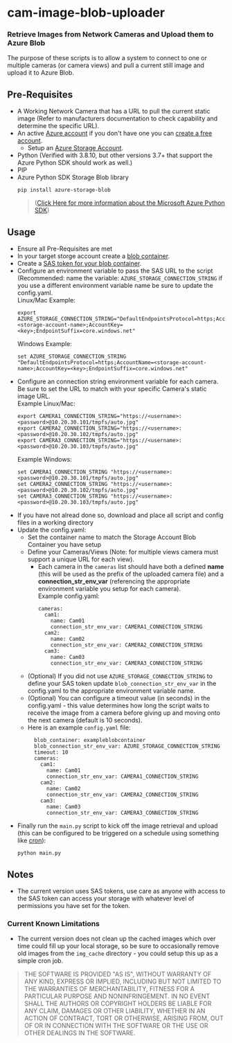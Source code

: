 # cam-image-blob-uploader
### Retrieve Images from Network Cameras and Upload them to Azure Blob

The purpose of these scripts is to allow a system to connect to one or multiple cameras (or camera views) and pull a current still image and upload it to Azure Blob.

## Pre-Requisites
- A Working Network Camera that has a URL to pull the current static image (Refer to manufacturers documentation to check capability and determine the specific URL).
- An active [Azure account](https://azure.microsoft.com/en-us/get-started) if you don't have one you can [create a free account](https://azure.microsoft.com/free/).
  - Setup an [Azure Storage Account](https://learn.microsoft.com/en-us/azure/storage/common/storage-account-create).
- Python (Verified with 3.8.10, but other versions 3.7+ that support the Azure Python SDK should work as well.)
- PIP
- Azure Python SDK Storage Blob library
  ```
  pip install azure-storage-blob
  ```
  > ([Click Here for more information about the Microsoft Azure Python SDK](https://learn.microsoft.com/en-us/azure/developer/python/sdk/azure-sdk-overview))

## Usage
- Ensure all Pre-Requisites are met
- In your target storge account create a [blob container](https://learn.microsoft.com/en-us/azure/storage/blobs/blob-containers-portal#create-a-container).
- Create a [SAS token for your blob container](https://learn.microsoft.com/en-us/rest/api/storageservices/create-account-sas).
- Configure an environment variable to pass the SAS URL to the script (Recommended: name the variable: `AZURE_STORAGE_CONNECTION_STRING` if you use a different environment variable name be sure to update the config.yaml.  
  Linux/Mac Example:
  ```
  export AZURE_STORAGE_CONNECTION_STRING="DefaultEndpointsProtocol=https;AccountName=<storage-account-name>;AccountKey=<key>;EndpointSuffix=core.windows.net"
  ```
  Windows Example:
  ```
  set AZURE_STORAGE_CONNECTION_STRING "DefaultEndpointsProtocol=https;AccountName=<storage-account-name>;AccountKey=<key>;EndpointSuffix=core.windows.net"
  ```
- Configure an connection string environment variable for each camera. Be sure to set the URL to match with your specific Camera's static image URL.  
  Example Linux/Mac:
  ```
  export CAMERA1_CONNECTION_STRING="https://<username>:<password>@10.20.30.101/tmpfs/auto.jpg"
  export CAMERA2_CONNECTION_STRING="https://<username>:<password>@10.20.30.102/tmpfs/auto.jpg"
  export CAMERA3_CONNECTION_STRING="https://<username>:<password>@10.20.30.103/tmpfs/auto.jpg"
  ```
  Example Windows:
  ```
  set CAMERA1_CONNECTION_STRING "https://<username>:<password>@10.20.30.101/tmpfs/auto.jpg"
  set CAMERA2_CONNECTION_STRING "https://<username>:<password>@10.20.30.102/tmpfs/auto.jpg"
  set CAMERA3_CONNECTION_STRING "https://<username>:<password>@10.20.30.103/tmpfs/auto.jpg"
  ```
- If you have not alread done so, download and place all script and config files in a working directory
- Update the config.yaml:
  - Set the container name to match the Storage Account Blob Container you have setup
  - Define your Cameras/Views (Note: for multiple views camera must support a unique URL for each view).
    - Each camera in the `cameras` list should have both a defined **name** (this will be used as the prefix of the uploaded camera file) and a **connection_str_env_var** (referencing the appropriate environment variable you setup for each camera).  
      Example config.yaml:
      ```
      cameras:
        cam1:
          name: Cam01
          connection_str_env_var: CAMERA1_CONNECTION_STRING
        cam2:
          name: Cam02
          connection_str_env_var: CAMERA2_CONNECTION_STRING
        cam3:
          name: Cam03
          connection_str_env_var: CAMERA3_CONNECTION_STRING
      ```
  - (Optional) If you did not use `AZURE_STORAGE_CONNECTION_STRING` to define your SAS token update `blob_connection_str_env_var` in the config.yaml to the appropriate environment variable name.
  - (Optional) You can configure a timeout value (in seconds) in the config.yaml - this value determines how long the script waits to receive the image from a camera before giving up and moving onto the next camera (default is 10 seconds).
  - Here is an example `config.yaml` file:
    ```
      blob_container: exampleblobcontainer
      blob_connection_str_env_var: AZURE_STORAGE_CONNECTION_STRING
      timeout: 10
      cameras:
        cam1:
          name: Cam01
          connection_str_env_var: CAMERA1_CONNECTION_STRING
        cam2:
          name: Cam02
          connection_str_env_var: CAMERA2_CONNECTION_STRING
        cam3:
          name: Cam03
          connection_str_env_var: CAMERA3_CONNECTION_STRING
      ```
- Finally run the `main.py` script to kick off the image retrieval and upload (this can be configured to be triggered on a schedule using something like [cron](https://en.wikipedia.org/wiki/Cron)):
  ```
  python main.py
  ```
## Notes
- The current version uses SAS tokens, use care as anyone with access to the SAS token can access your storage with whatever level of permissions you have set for the token.
### Current Known Limitations
- The current version does not clean up the cached images which over time could fill up your local storage, so be sure to occasionally remove old images from the `img_cache` directory - you could setup this up as a simple cron job.



> THE SOFTWARE IS PROVIDED "AS IS", WITHOUT WARRANTY OF ANY KIND, EXPRESS OR IMPLIED, INCLUDING BUT NOT LIMITED TO THE WARRANTIES OF MERCHANTABILITY, FITNESS FOR A PARTICULAR PURPOSE AND NONINFRINGEMENT. IN NO EVENT SHALL THE AUTHORS OR COPYRIGHT HOLDERS BE LIABLE FOR ANY CLAIM, DAMAGES OR OTHER LIABILITY, WHETHER IN AN ACTION OF CONTRACT, TORT OR OTHERWISE, ARISING FROM, OUT OF OR IN CONNECTION WITH THE SOFTWARE OR THE USE OR OTHER DEALINGS IN THE SOFTWARE.
